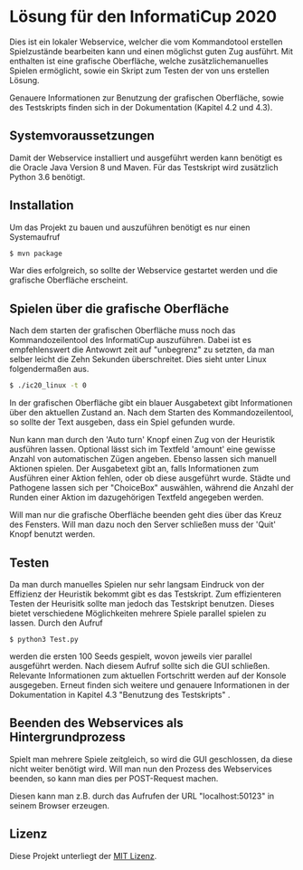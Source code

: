 # Lösung für den InformatiCup 2020

Dies ist ein lokaler Webservice, welcher die vom Kommandotool erstellen Spielzustände bearbeiten kann und einen möglichst guten Zug ausführt. Mit enthalten ist eine grafische Oberfläche, welche zusätzlichemanuelles Spielen ermöglicht, sowie ein Skript zum Testen der von uns erstellen Lösung.

Genauere Informationen zur Benutzung der grafischen Oberfläche, sowie des Testskripts finden sich in der Dokumentation (Kapitel 4.2 und 4.3).

## Systemvoraussetzungen

Damit der Webservice installiert und ausgeführt werden kann benötigt es die Oracle Java Version 8 und Maven.
Für das Testskript wird zusätzlich Python 3.6 benötigt.

## Installation

Um das Projekt zu bauen und auszuführen benötigt es nur einen Systemaufruf

```sh
$ mvn package
```
War dies erfolgreich, so sollte der Webservice gestartet werden und die grafische Oberfläche erscheint.

## Spielen über die grafische Oberfläche

Nach dem starten der grafischen Oberfläche muss noch das Kommandozeilentool des InformatiCup auszuführen. Dabei ist es empfehlenswert die Antwowrt zeit auf "unbegrenz" zu setzten, da man selber
leicht die Zehn Sekunden überschreitet. Dies sieht unter Linux folgendermaßen aus.
```sh
$ ./ic20_linux -t 0
```
In der grafischen Oberfläche gibt ein blauer Ausgabetext gibt Informationen über den aktuellen Zustand an. Nach dem Starten des Kommandozeilentool, so sollte der Text ausgeben, dass ein Spiel gefunden wurde.

Nun kann man durch den 'Auto turn' Knopf einen Zug von der Heuristik ausführen lassen. Optional lässt sich im Textfeld 'amount' eine gewisse Anzahl von automatischen Zügen angeben.
Ebenso lassen sich manuell Aktionen spielen. Der Ausgabetext gibt an, falls Informationen zum Ausführen einer Aktion fehlen, oder ob diese ausgeführt wurde.
Städte und Pathogene lassen sich per "ChoiceBox" auswählen, während die Anzahl der Runden einer Aktion im dazugehörigen Textfeld angegeben werden.

Will man nur die grafische Oberfläche beenden geht dies über das Kreuz des Fensters. Will man dazu noch den Server schließen muss der 'Quit' Knopf benutzt werden.

## Testen

Da man durch manuelles Spielen nur sehr langsam Eindruck von der Effizienz der Heuristik bekommt gibt es das Testskript.
Zum effizienteren Testen der Heurisitk sollte man jedoch das Testskript benutzen. Dieses bietet verschiedene Möglichkeiten mehrere Spiele parallel spielen zu lassen.
Durch den Aufruf
```
$ python3 Test.py
```
werden die ersten 100 Seeds gespielt, wovon jeweils vier parallel ausgeführt werden. Nach diesem Aufruf sollte sich die GUI schließen. Relevante Informationen zum aktuellen Fortschritt werden auf der Konsole ausgegeben.
Erneut finden sich weitere und genauere Informationen in der Dokumentation in Kapitel 4.3 "Benutzung des Testskripts" .


## Beenden des Webservices als Hintergrundprozess

Spielt man mehrere Spiele zeitgleich, so wird die GUI geschlossen, da diese nicht weiter benötigt wird. Will man nun den Prozess des Webservices beenden, so kann man dies per POST-Request machen. 

Diesen kann man z.B. durch das Aufrufen der URL "localhost:50123" in seinem Browser erzeugen.


## Lizenz

Diese Projekt unterliegt der [MIT Lizenz](./LICENSE).

